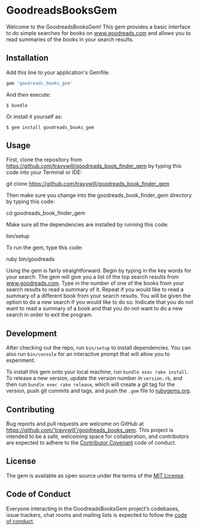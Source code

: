 # GoodreadsBooksGem

Welcome to the GoodreadsBooksGem!  This gem provides a basic interface to do simple searches for books on www.goodreads.com and allows you to read summaries of the books in your search results.

## Installation

Add this line to your application's Gemfile:

```ruby
gem 'goodreads_books_gem'
```

And then execute:

    $ bundle

Or install it yourself as:

    $ gem install goodreads_books_gem

## Usage

First, clone the repository from https://github.com/travywill/goodreads_book_finder_gem by typing this code into your Terminal or IDE:

  git clone https://github.com/travywill/goodreads_book_finder_gem

Then make sure you change into the goodreads_book_finder_gem directory by typing this code:

  cd goodreads_book_finder_gem

Make sure all the dependencies are installed by running this code:

  bin/setup

To run the gem, type this code:

  ruby bin/goodreads

Using the gem is fairly straightforward.  Begin by typing in the key words for your search.  The gem will give you a list of the top search results from www.goodreads.com.  Type in the number of one of the books from your search results to read a summary of it.  Repeat if you would like to read a summary of a different book from your search results.  You will be given the option to do a new search if you would like to do so.  Indicate that you do not want to read a summary of a book and that you do not want to do a new search in order to exit the program.

## Development

After checking out the repo, run `bin/setup` to install dependencies. You can also run `bin/console` for an interactive prompt that will allow you to experiment.

To install this gem onto your local machine, run `bundle exec rake install`. To release a new version, update the version number in `version.rb`, and then run `bundle exec rake release`, which will create a git tag for the version, push git commits and tags, and push the `.gem` file to [rubygems.org](https://rubygems.org).

## Contributing

Bug reports and pull requests are welcome on GitHub at https://github.com/'travywill'/goodreads_books_gem. This project is intended to be a safe, welcoming space for collaboration, and contributors are expected to adhere to the [Contributor Covenant](http://contributor-covenant.org) code of conduct.

## License

The gem is available as open source under the terms of the [MIT License](https://opensource.org/licenses/MIT).

## Code of Conduct

Everyone interacting in the GoodreadsBooksGem project’s codebases, issue trackers, chat rooms and mailing lists is expected to follow the [code of conduct](https://github.com/'travywill'/goodreads_books_gem/blob/master/CODE_OF_CONDUCT.md).

